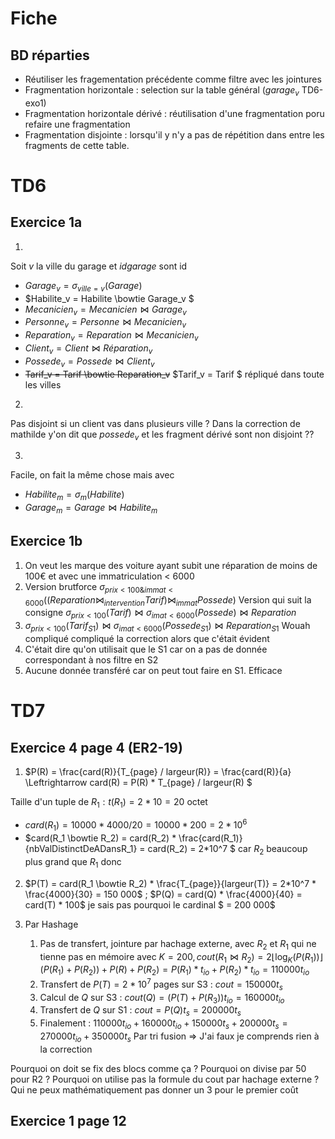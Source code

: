 # Fiche 
## BD réparties
- Réutiliser les fragementation précédente comme filtre avec les jointures 
- Fragmentation horizontale : selection sur la table général ($garage_v$ TD6-exo1)
- Fragmentation horizontale dérivé : réutilisation d'une fragmentation poru refaire une fragmentation 
- Fragmentation disjointe : lorsqu'il y n'y a pas de répétition dans entre les fragments de cette table.








# TD6
## Exercice 1a
1. 
Soit $v$ la ville du garage et $idgarage$ sont id
- $Garage_v = \sigma_{ville=v}(Garage)$
- $Habilite_v =  Habilite \bowtie Garage_v $
- $Mecanicien_v = Mecanicien \bowtie Garage_v$
- $Personne_v = Personne \bowtie Mecanicien_v$
- $Reparation_v = Reparation \bowtie Mecanicien_v$
- $Client_v = Client \bowtie Réparation_v$
- $Possede_v = Possede \bowtie Client_v$
- ~~Tarif_v = Tarif \bowtie Reparation_v~~  $Tarif_v = Tarif $ répliqué dans toute les villes

2. 
Pas disjoint si un client vas dans plusieurs ville ? Dans la correction de mathilde y'on dit que $possede_v$ et les fragment dérivé sont non disjoint ?? 

3.
Facile, on fait la même chose mais avec 
- $Habilite_m = \sigma_{m}(Habilite)$
- $Garage_m = Garage \bowtie Habilite_m$

## Exercice 1b
1. On veut les marque des voiture ayant subit une réparation de moins de 100€ et avec une immatriculation < 6000
2. Version brutforce $\sigma_{prix < 100 \& immat <6000}((Reparation \bowtie_{intervention} Tarif) \bowtie_{immat} Possede)$
   Version qui suit la consigne  $\sigma_{prix < 100}(Tarif) \bowtie \sigma_{imat < 6000} (Possede) \bowtie Reparation$
3.  $\sigma_{prix < 100}(Tarif_{S1}) \bowtie \sigma_{imat < 6000} (Possede_{S1}) \bowtie Reparation_{S1}$ Wouah compliqué compliqué la correction alors que c'était évident 
4.  C'était dire qu'on utilisait que le S1 car on a pas de donnée correspondant à nos filtre en S2
5.  Aucune donnée transféré car on peut tout faire en S1. Efficace

# TD7
## Exercice 4 page 4 (ER2-19)
1. $P(R) = \frac{card(R)}{T_{page} / largeur(R)} = \frac{card(R)}{a} \Leftrightarrow card(R) = P(R) * T_{page} / largeur(R) $

Taille d'un tuple de $R_1 : t(R_1) = 2 * 10 = 20$ octet

* $card(R_1) = 10 000 * 4000 / 20 = 10 000 * 200 = 2*10^6$
* $card(R_1 \bowtie R_2) = card(R_2) * \frac{card(R_1)}{nbValDistinctDeADansR_1} = card(R_2) = 2*10^7 $ car $R_2$ beaucoup plus grand que $R_1$ donc 

2. $P(T) = card(R_1 \bowtie R_2) * \frac{T_{page}}{largeur(T)} = 2*10^7 * \frac{4000}{30} = 150 000$ ; $P(Q) = card(Q) * \frac{4000}{40} = card(T) * 100$ je sais pas pourquoi le cardinal $ = 200 000$ 

3. Par Hashage
   1. Pas de transfert, jointure par hachage externe, avec $R_2$ et $R_1$ qui ne tienne pas en mémoire avec $K = 200, cout(R_1 \bowtie R_2) = 2 \left\lfloor \log_{K}(P(R_1)) \right\rfloor (P(R_1) + P(R_2)) + P(R) + P(R_2)  = P(R_1)*t_{io} + P(R_2)*t_{io} = 110 000 t_{io}$ 
   2.  Transfert de $P(T) = 2*10^7$ pages sur S3 : $cout = 150 000 t_s$
   3.  Calcul de $Q$ sur S3 : $cout(Q) = (P(T) + P(R_3))t_{io} = 160000 t_{io}$
   4.  Transfert de $Q$ sur S1 : $cout = P(Q)t_s = 200 000 t_s$ 
   5.  Finalement : $110 000 t_{io} + 160 000 t_{io} + 150 000 t_s + 200 000 t_s = 270 000 t_{io} + 350 000 t_s$ 
Par tri fusion 
=> J'ai faux je comprends rien à la correction 

Pourquoi on doit se fix des blocs comme ça ? Pourquoi on divise par 50 pour R2 ? Pourquoi on utilise pas la formule du cout par hachage externe ? Qui ne peux mathématiquement pas donner un 3 pour le premier coût

## Exercice 1 page 12
